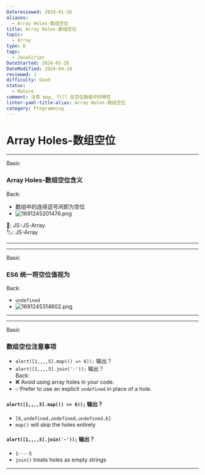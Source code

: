 ```yaml
---
Datereviewed: 2024-01-26
aliases:
  - Array Holes-数组空位
title: Array Holes-数组空位
topic:
  - Array
type: D
tags:
  - JavaScript
DateStarted: 2024-01-26
DateModified: 2024-04-18
reviewed: 1
difficulty: Good
status:
  - Mature
comment: 注意 map, fill 在空位数组中的特性
linter-yaml-title-alias: Array Holes-数组空位
category: Programming
---
```


# Array Holes-数组空位

---

Basic

### Array Holes-数组空位含义

Back:

- 数组中的连续逗号间即为空位
- ![1691245201476.png](https://cdn.jsdelivr.net/gh/jenniferwonder/bimg/programming/1691245201476.png)

📌: JS::JS-Array  
🏷️: JS-Array

<!--ID: 1706537534099-->

---

---

Basic

### ES6 统一将空位值视为

Back:

- `undefined`
- ![1691245314602.png](https://cdn.jsdelivr.net/gh/jenniferwonder/bimg/programming/1691245314602.png)

<!--ID: 1706537534109-->

---

---

Basic

### 数组空位注意事项

- `alert([1,,,,5].map(() => 6));` 输出？
- `alert([1,,,,5].join('-'));` 输出？  
  Back:
- ❌ Avoid using array holes in your code.
- ✅Prefer to use an explicit `undefined` in place of a hole.

#### `alert([1,,,,5].map(() => 6));` 输出？

- `[6,undefined,undefined,undefined,6]`
- `map()` will skip the holes entirely

#### `alert([1,,,,5].join('-'));` 输出？

- `1----5`
- `join()` treats holes as empty strings
<!--ID: 1706537534116-->

---
